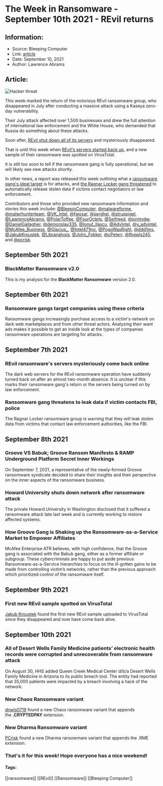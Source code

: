 # The Week in Ransomware - September 10th 2021 - REvil returns
### 

## Information:
+ Source: Bleeping Computer
+ Link: [article](https://www.bleepingcomputer.com/news/security/the-week-in-ransomware-september-10th-2021-revil-returns/)
+ Date: September 10, 2021
+ Author: Lawrence Abrams


## Article:
![Hacker threat](https://www.bleepstatic.com/content/hl-images/2021/04/30/smoke-hands.jpg)


This week marked the return of the notorious REvil ransomware group, who disappeared in July after conducting a massive attack using a Kaseya zero-day vulnerability.


Their July attack affected over 1,500 businesses and drew the full attention of international law enforcement and the White House, who demanded that Russia do something about these attacks.


Soon after, [REvil shut down all of its servers](https://www.bleepingcomputer.com/news/security/revil-ransomware-gangs-web-sites-mysteriously-shut-down/) and mysteriously disappeared.


That is until this week when [REvil's servers started back up](https://www.bleepingcomputer.com/news/security/revil-ransomwares-servers-mysteriously-come-back-online/), and a new sample of their ransomware was spotted on VirusTotal.


It is still too soon to tell if the ransomware gang is fully operational, but we will likely see new attacks shortly.


In other news, a report was released this week outlining what a [ransomware gang's ideal target](https://www.bleepingcomputer.com/news/security/ransomware-gangs-target-companies-using-these-criteria/) is for attacks, and [the Ragnar Locker gang threatened](https://www.bleepingcomputer.com/news/security/ransomware-gang-threatens-to-leak-data-if-victim-contacts-fbi-police/) to automatically release stolen data if victims contact negotiators or law enforcement.


Contributors and those who provided new ransomware information and stories this week include: [@BleepinComputer](https://twitter.com/BleepinComputer), [@malwareforme](https://twitter.com/malwareforme), [@malwrhunterteam](https://twitter.com/malwrhunterteam), [@VK\_Intel](https://twitter.com/VK_Intel), [@fwosar](https://twitter.com/fwosar), [@serghei](https://twitter.com/serghei), [@struppigel](https://twitter.com/struppigel), [@LawrenceAbrams](https://twitter.com/LawrenceAbrams), [@PolarToffee](https://twitter.com/PolarToffee), [@FourOctets](https://twitter.com/FourOctets), [@Seifreed](https://twitter.com/Seifreed), [@jorntvdw](https://twitter.com/jorntvdw), [@DanielGallagher](https://twitter.com/DanielGallagher), [@demonslay335](https://twitter.com/demonslay335), [@Ionut\_Ilascu](https://twitter.com/Ionut_Ilascu), [@AdvIntel](https://twitter.com/AdvIntel), [@y\_advintel](https://twitter.com/y_advintel), [@McAfee\_Business](https://twitter.com/McAfee_Business), [@Glacius\_](https://twitter.com/GlaCiuS_), [@Intel471Inc](https://twitter.com/Intel471Inc), [@PogoWasRight](https://twitter.com/PogoWasRight), [@ddd1ms](https://twitter.com/ddd1ms), [@JakubKroustek](https://twitter.com/JakubKroustek), [@Libranalysis](https://twitter.com/Libranalysis), [@John\_Fokker](https://twitter.com/john_fokker), [@cPeterr](https://twitter.com/cPeterr), [@fbgwls245](https://twitter.com/fbgwls245), and [@pcrisk](https://twitter.com/pcrisk).


September 5th 2021
------------------


### BlackMatter Ransomware v2.0


This is my analysis for the **BlackMatter Ransomware** version 2.0.


September 6th 2021
------------------


### Ransomware gangs target companies using these criteria


Ransomware gangs increasingly purchase access to a victim's network on dark web marketplaces and from other threat actors. Analyzing their want ads makes it possible to get an inside look at the types of companies ransomware operations are targeting for attacks.


September 7th 2021
------------------


### REvil ransomware's servers mysteriously come back online


The dark web servers for the REvil ransomware operation have suddenly turned back on after an almost two-month absence. It is unclear if this marks their ransomware gang's return or the servers being turned on by law enforcement.


### Ransomware gang threatens to leak data if victim contacts FBI, police


The Ragnar Locker ransomware group is warning that they will leak stolen data from victims that contact law enforcement authorities, like the FBI.


September 8th 2021
------------------


### Groove VS Babuk; Groove Ransom Manifesto & RAMP Underground Platform Secret Inner Workings


On September 7, 2021, a representative of the newly-formed Groove ransomware syndicate decided to share their insights and their perspective on the inner aspects of the ransomware business.


### Howard University shuts down network after ransomware attack


The private Howard University in Washington disclosed that it suffered a ransomware attack late last week and is currently working to restore affected systems.


### How Groove Gang is Shaking up the Ransomware-as-a-Service Market to Empower Affiliates


McAfee Enterprise ATR believes, with high confidence, that the Groove gang is associated with the Babuk gang, either as a former affiliate or subgroup. These cybercriminals are happy to put aside previous Ransomware-as-a-Service hierarchies to focus on the ill-gotten gains to be made from controlling victim’s networks, rather than the previous approach which prioritized control of the ransomware itself.


September 9th 2021
------------------


### First new REvil sample spotted on VirusTotal


[Jakub Kroustek](https://twitter.com/JakubKroustek) found the first new REvil sample uploaded to VirusTotal since they disappeared and now have come back alive.


September 10th 2021
-------------------


### All of Desert Wells Family Medicine patients’ electronic health records were corrupted and unrecoverable from ransomware attack


On August 30, HHS added Queen Creek Medical Center d/b/a Desert Wells Family Medicine in Arizona to its public breach tool. The entity had reported that 35,000 patients were impacted by a breach involving a hack of the network.


### New Chaos Ransomware variant


[dnwls0719](https://twitter.com/fbgwls245) found a new Chaos ransomware variant that appends the **.CRYPTEDPAY** extension.


### New Dharma Ransomware variant


[PCrisk](https://twitter.com/pcrisk) found a new Dharma ransowmare variant that appends the .RME extension.


### That's it for this week! Hope everyone has a nice weekend!




#### Tags:
[[ransomware]] [[REvil]] [[Ransomware]] [[Bleeping Computer]]

